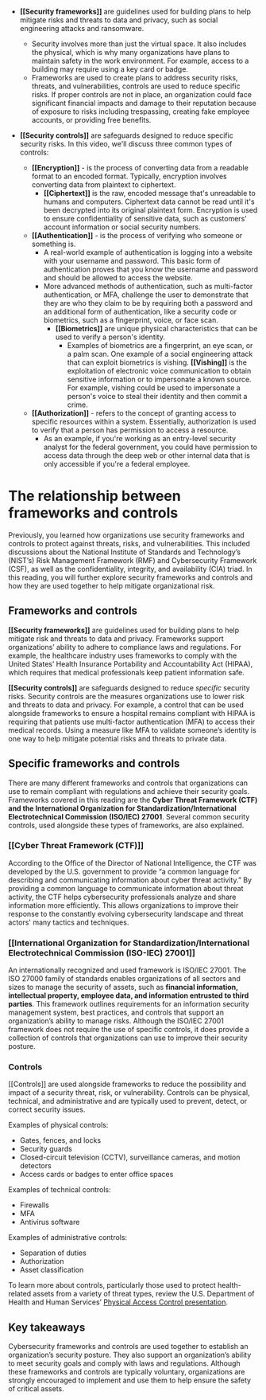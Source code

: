 - **[[Security frameworks]]** are guidelines used for building plans to help mitigate risks and threats to data and privacy, such as social engineering attacks and ransomware. 
	- Security involves more than just the virtual space. It also includes the physical, which is why many organizations have plans to maintain safety in the work environment. For example, access to a building may require using a key card or badge. 
	- Frameworks are used to create plans to address security risks, threats, and vulnerabilities, controls are used to reduce specific risks. If proper controls are not in place, an organization could face significant financial impacts and damage to their reputation because of exposure to risks including trespassing, creating fake employee accounts, or providing free benefits. 

- **[[Security controls]]** are safeguards designed to reduce specific security risks. In this video, we'll discuss three common types of controls: 
	- **[[Encryption]]** - is the process of converting data from a readable format to an encoded format. Typically, encryption involves converting data from plaintext to ciphertext. 
		- **[[Ciphertext]]** is the raw, encoded message that's unreadable to humans and computers. Ciphertext data cannot be read until it's been decrypted into its original plaintext form. Encryption is used to ensure confidentiality of sensitive data, such as customers' account information or social security numbers. 
	- **[[Authentication]]** - is the process of verifying who someone or something is. 
		- A real-world example of authentication is logging into a website with your username and password. This basic form of authentication proves that you know the username and password and should be allowed to access the website. 
		- More advanced methods of authentication, such as multi-factor authentication, or MFA, challenge the user to demonstrate that they are who they claim to be by requiring both a password and an additional form of authentication, like a security code or biometrics, such as a fingerprint, voice, or face scan. 
			- **[[Biometrics]]** are unique physical characteristics that can be used to verify a person's identity. 
				- Examples of biometrics are a fingerprint, an eye scan, or a palm scan. One example of a social engineering attack that can exploit biometrics is vishing. **[[Vishing]]** is the exploitation of electronic voice communication to obtain sensitive information or to impersonate a known source. For example, vishing could be used to impersonate a person's voice to steal their identity and then commit a crime. 
	- **[[Authorization]]** - refers to the concept of granting access to specific resources within a system. Essentially, authorization is used to verify that a person has permission to access a resource. 
		- As an example, if you're working as an entry-level security analyst for the federal government, you could have permission to access data through the deep web or other internal data that is only accessible if you're a federal employee. 

# The relationship between frameworks and controls

Previously, you learned how organizations use security frameworks and controls to protect against threats, risks, and vulnerabilities. This included discussions about the National Institute of Standards and Technology’s (NIST’s) Risk Management Framework (RMF) and Cybersecurity Framework (CSF), as well as the confidentiality, integrity, and availability (CIA) triad. In this reading, you will further explore security frameworks and controls and how they are used together to help mitigate organizational risk.

## Frameworks and controls

**[[Security frameworks]]** are guidelines used for building plans to help mitigate risk and threats to data and privacy. 
	Frameworks support organizations’ ability to adhere to compliance laws and regulations. 
		For example, the healthcare industry uses frameworks to comply with the United States’ Health Insurance Portability and Accountability Act (HIPAA), which requires that medical professionals keep patient information safe.

**[[Security controls]]** are safeguards designed to reduce _specific_ security risks. Security controls are the measures organizations use to lower risk and threats to data and privacy. 
	For example, a control that can be used alongside frameworks to ensure a hospital remains compliant with HIPAA is requiring that patients use multi-factor authentication (MFA) to access their medical records. Using a measure like MFA to validate someone’s identity is one way to help mitigate potential risks and threats to private data.

## Specific frameworks and controls

There are many different frameworks and controls that organizations can use to remain compliant with regulations and achieve their security goals. Frameworks covered in this reading are the **Cyber Threat Framework (CTF) and the International Organization for Standardization/International Electrotechnical Commission (ISO/IEC) 27001**. Several common security controls, used alongside these types of frameworks, are also explained. 

### **[[Cyber Threat Framework (CTF)]]**

According to the Office of the Director of National Intelligence, the CTF was developed by the U.S. government to provide “a common language for describing and communicating information about cyber threat activity.” By providing a common language to communicate information about threat activity, the CTF helps cybersecurity professionals analyze and share information more efficiently. This allows organizations to improve their response to the constantly evolving cybersecurity landscape and threat actors' many tactics and techniques.

### **[[International Organization for Standardization/International Electrotechnical Commission (ISO-IEC) 27001]]**

An internationally recognized and used framework is ISO/IEC 27001. The ISO 27000 family of standards enables organizations of all sectors and sizes to manage the security of assets, such as **financial information, intellectual property, employee data, and information entrusted to third parties**. This framework outlines requirements for an information security management system, best practices, and controls that support an organization’s ability to manage risks. Although the ISO/IEC 27001 framework does not require the use of specific controls, it does provide a collection of controls that organizations can use to improve their security posture.

### **Controls**

[[Controls]] are used alongside frameworks to reduce the possibility and impact of a security threat, risk, or vulnerability. Controls can be physical, technical, and administrative and are typically used to prevent, detect, or correct security issues.

Examples of physical controls:
- Gates, fences, and locks
- Security guards
- Closed-circuit television (CCTV), surveillance cameras, and motion detectors
- Access cards or badges to enter office spaces

Examples of technical controls:
- Firewalls
- MFA
- Antivirus software

Examples of administrative controls:
- Separation of duties
- Authorization
- Asset classification

To learn more about controls, particularly those used to protect health-related assets from a variety of threat types, review the U.S. Department of Health and Human Services’ [Physical Access Control presentation](https://www.hhs.gov/sites/default/files/physical-access-control.pdf). 

## Key takeaways

Cybersecurity frameworks and controls are used together to establish an organization’s security posture. They also support an organization’s ability to meet security goals and comply with laws and regulations. Although these frameworks and controls are typically voluntary, organizations are strongly encouraged to implement and use them to help ensure the safety of critical assets.
